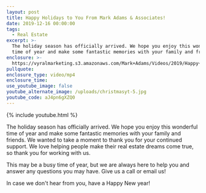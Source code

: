 ```yaml
---
layout: post
title: Happy Holidays to You From Mark Adams & Associates!
date: 2019-12-16 00:00:00
tags:
  - Real Estate
excerpt: >-
  The holiday season has officially arrived. We hope you enjoy this wonderful
  time of year and make some fantastic memories with your family and friends.
enclosure: >-
  https://vyralmarketing.s3.amazonaws.com/Mark+Adams/Videos/2019/Happy+Holidays+to+You+From+Mark+Adams+%26+Associates!+(2).mp4
pullquote:
enclosure_type: video/mp4
enclosure_time:
use_youtube_image: false
youtube_alternate_image: /uploads/christmasyt-5.jpg
youtube_code: aJ4pn6gXZQ0
---
```


{% include youtube.html %}

The holiday season has officially arrived. We hope you enjoy this wonderful time of year and make some fantastic memories with your family and friends. We wanted to take a moment to thank you for your continued support. We love helping people make their real estate dreams come true, so thank you for working with us.

This may be a busy time of year, but we are always here to help you and answer any questions you may have. Give us a call or email us\!

In case we don't hear from you, have a Happy New year\!